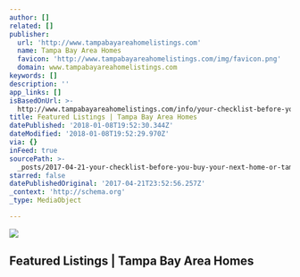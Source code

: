 ```yaml
---
author: []
related: []
publisher:
  url: 'http://www.tampabayareahomelistings.com'
  name: Tampa Bay Area Homes
  favicon: 'http://www.tampabayareahomelistings.com/img/favicon.png'
  domain: www.tampabayareahomelistings.com
keywords: []
description: ''
app_links: []
isBasedOnUrl: >-
  http://www.tampabayareahomelistings.com/info/your-checklist-before-you-buy-your-next-home
title: Featured Listings | Tampa Bay Area Homes
datePublished: '2018-01-08T19:52:30.344Z'
dateModified: '2018-01-08T19:52:29.970Z'
via: {}
inFeed: true
sourcePath: >-
  _posts/2017-04-21-your-checklist-before-you-buy-your-next-home-or-tampa-bay-are.md
starred: false
datePublishedOriginal: '2017-04-21T23:52:56.257Z'
_context: 'http://schema.org'
_type: MediaObject

---
```

<article style=""><img src="https://imgflo.herokuapp.com/graph/2b2431f8e7ba7b0/559fa5a70b71497074fe70bd5f8d478a/noop.png?input=http%3A%2F%2Fs-static.cinccdn.com%2Fimages%2Fuploads%2FUP5F4AC8FDA34440.png" /><h1>Featured Listings | Tampa Bay Area Homes</h1></article>